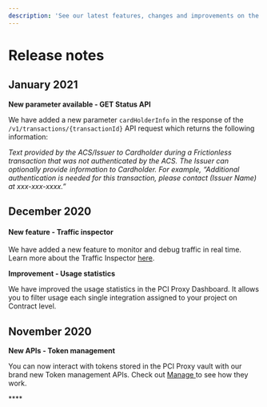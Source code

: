 ```yaml
---
description: 'See our latest features, changes and improvements on the PCI Proxy platform.'
---
```


# Release notes

## January 2021

**New parameter available - GET Status API**

We have added a new parameter `cardHolderInfo` in the response of the `/v1/transactions/{transactionId}` API request which returns the following information: 

_Text provided by the ACS/Issuer to Cardholder during a Frictionless transaction that was not authenticated by the ACS. The Issuer can optionally provide information to Cardholder. For example, “Additional authentication is needed for this transaction, please contact \(Issuer Name\) at xxx-xxx-xxxx.”_

## December 2020

#### New feature - Traffic inspector 

We have added a new feature to monitor and debug traffic in real time. Learn more about the Traffic Inspector [here](pci-proxy-dashboard/traffic-inspector.md). 

**Improvement - Usage statistics** 

We have improved the usage statistics in the PCI Proxy Dashboard. It allows you to filter usage each single integration assigned to your project on Contract level. 

## November 2020

**New APIs - Token management**

You can now interact with tokens stored in the PCI Proxy vault with our brand new Token management APIs. Check out [Manage ](../use-stored-cards/manage.md)to see how they work. 

\*\*\*\*



